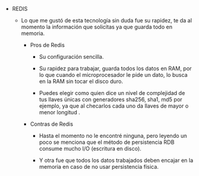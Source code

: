 * REDIS

    - Lo que me gustó de esta tecnología sin duda fue su rapidez, te 
      da al momento la información que solicitas ya que guarda todo en memoria.

        * Pros de Redis
            - Su configuración sencilla.
    
            - Su rapidez para trabajar, guarda todos los datos en RAM, 
            por lo que cuando el microprocesador le pide un dato, lo busca 
            en la RAM sin tocar el disco duro.  
    
            - Puedes elegir como quien dice un nivel de complejidad de
            tus llaves únicas con generadores sha256, sha1, md5 por ejemplo,
            ya que al checarlos cada uno da llaves de mayor o menor longitud .
      
        * Contras de Redis 
            - Hasta el momento no le encontré ninguna, pero leyendo un poco 
            se menciona que el método de persistencia RDB consume mucho I/O 
            (escritura en disco).
      
            - Y otra fue que todos los datos trabajados deben encajar en la memoria 
            en caso de no usar persistencia física.
          